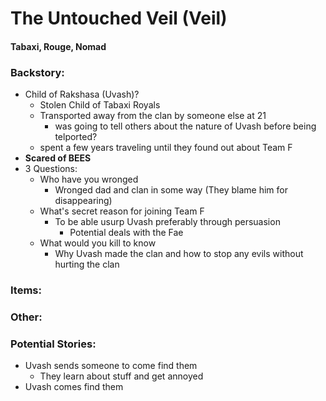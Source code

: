 # The Untouched Veil (Veil)
#### Tabaxi, Rouge, Nomad
### Backstory:
* Child of Rakshasa (Uvash)?
  * Stolen Child of Tabaxi Royals
  * Transported away from the clan by someone else at 21
    * was going to tell others about the nature of Uvash before being telported?
  * spent a few years traveling until they found out about Team F
* **Scared of BEES**
* 3 Questions:
  * Who have you wronged
    * Wronged dad and clan in some way (They blame him for disappearing)
  * What's secret reason for joining Team F
    * To be able usurp Uvash preferably through persuasion
      * Potential deals with the Fae
  * What would you kill to know
    * Why Uvash made the clan and how to stop any evils without hurting the clan
### Items:

### Other:

### Potential Stories:
* Uvash sends someone to come find them
  * They learn about stuff and get annoyed
* Uvash comes find them
